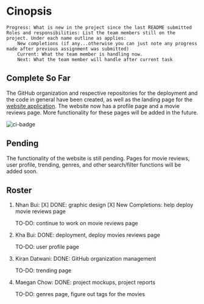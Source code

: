 # Cinopsis


    Progress: What is new in the project since the last README submitted
    Roles and responsibilities: List the team members still on the project. Under each name outline as applies:
        New completions (if any...otherwise you can just note any progress made after previous assignment was submitted)
        Current: What the team member is handling now.
        Next: What the team member will handle after current task


## Complete So Far

The GitHub organization and respective repositories for the deployment and the code in general have been created, as well as the landing page for the [website application](http://143.244.158.228/). The website now has a profile page and a movie reviews page. More functionality for these pages will be added in the future.

![ci-badge](https://github.com/ics-software-engineering/meteor-application-template-react/workflows/ci-meteor-application-template-react/badge.svg)

## Pending

The functionality of the website is still pending. Pages for movie reviews, user profile, trending, genres, and other search/filter functions will be added soon.

## Roster

1. Nhan Bui: 
[X] DONE: graphic design
[X] New Completions: help deploy movie reviews page
   
   TO-DO:
   continue to work on movie reviews page
   
2. Kha Bui:
   DONE:
   deployment, 
   deploy movies reviews page
   
   TO-DO:
   user profile page
   
3. Kiran Datwani:
   DONE:
   GitHub organization management
   
   TO-DO:
   trending page
   
4. Maegan Chow:
   DONE:
   project mockups,
   project reports
   
   TO-DO:
   genres page,
   figure out tags for the movies
